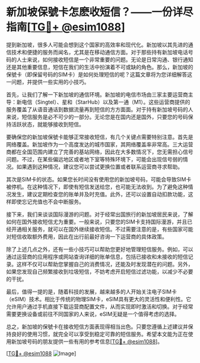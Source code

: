 # 新加坡保號卡怎麽收短信？——一份详尽指南[[TG💪+ @esim1088](https://t.me/s/esim1088)]

提到新加坡，很多人可能会想到这个国家的高效率和现代化。新加坡以其先进的通信技术和便捷的服务而闻名，尤其是在移动通信方面。对于那些持有新加坡电话号码的人士来说，如何接收短信是一个非常重要的问题。无论是日常沟通、银行通知还是其他重要信息，短信在我们的生活中扮演着不可或缺的角色。那么，新加坡的保號卡（即保留号码的SIM卡）是如何处理短信的呢？这篇文章将为您详细解答这一问题，并提供一些实用的小技巧。

首先，让我们了解一下新加坡的通信环境。新加坡的电信市场由三家主要运营商主导：新电信（Singtel）、星和（StarHub）以及第一通（M1）。这些运营商提供的服务覆盖了从语音通话到数据流量再到短信的方方面面。对于持有新加坡号码的人来说，短信服务是必不可少的一部分。无论您是在国内还是国外，只要您的号码保持活跃状态，就能够接收到短信。

要确保您的新加坡保號卡能够正常接收短信，有几个关键点需要特别注意。首先是网络覆盖。新加坡作为一个高度发达的城市国家，其网络覆盖率非常高。三大运营商都在全国范围内建立了完善的基站网络，因此在大多数情况下，您无需担心信号问题。不过，在某些偏远地区或者地下室等特殊环境下，可能会出现信号弱的情况。如果遇到这种情况，建议您可以尝试更换位置或者联系运营商寻求帮助。

其次是SIM卡的状态。如果您长时间没有使用您的新加坡号码，可能会导致SIM卡被停机。在这种情况下，即使有短信发送给您，也可能无法收到。为了避免这种情况发生，建议定期检查您的账单并及时充值。此外，还可以设置自动扣款功能，这样即使忘记充值也不会中断服务。

接下来，我们来谈谈国际漫游的问题。对于经常出国旅行的新加坡居民来说，了解如何在国外接收短信尤为重要。一般来说，只要您的SIM卡支持国际漫游，并且已经开通相关服务，就可以在国外继续接收短信。不过需要注意的是，有些国家可能对短信收取额外费用，因此在出行前最好咨询一下运营商的具体政策。

除了上述几点之外，还有一些小技巧可以帮助您更好地管理短信服务。例如，可以通过运营商的应用程序或网站查询详细的账单信息，包括已接收和未接收的短信记录。这样不仅可以帮助您掌握自己的消费情况，还能及时发现潜在的问题。另外，如果您发现自己频繁接收到垃圾短信，不妨考虑开启短信过滤功能，以减少不必要的干扰。

最后，值得一提的是，随着科技的发展，越来越多的人开始关注电子SIM卡（eSIM）技术。相比于传统的物理SIM卡，eSIM具有更大的灵活性和便利性。它允许用户通过手机直接下载运营商配置文件，从而实现即时激活和切换。对于经常需要更换设备或前往不同国家的人来说，eSIM无疑是一个值得考虑的选择。

总之，新加坡的保號卡在接收短信方面表现得相当出色。只要您遵循上述建议并保持良好的使用习惯，就完全可以享受到稳定可靠的短信服务。希望本文能为正在使用新加坡号码的朋友提供一些有用的参考信息[[TG💪+ @esim1088](https://t.me/s/esim1088)]。

[[TG💪+ @esim1088](https://t.me/s/esim1088) ![Image](https://i.postimg.cc/4NQfJmqS/Snipaste-2025-05-13-00-14-12.png)]